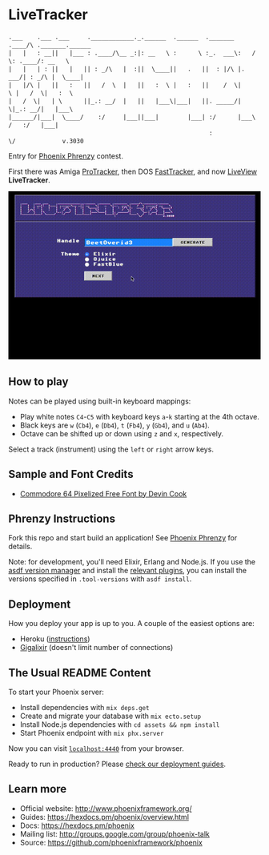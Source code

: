 # LiveTracker

```
.___    .___ .___     .____________._.______  .______  ._______ .____/\ ._______.______
|   |   : __||   |___ : .____/\__ _:|: __   \ :      \ :_.  ___\:   /  \: .____/: __   \
|   |   | : ||   |   || : _/\   |  :||  \____||   .   ||  : |/\ |.  ___/| : _/\ |  \____|
|   |/\ |   ||   :   ||   /  \  |   ||   :  \ |   :   ||    /  \|     \ |   /  \|   :  \
|   /  \|   | \      ||_.: __/  |   ||   |___\|___|   ||. _____/|      \|_.: __/|   |___\
|______/|___|  \____/    :/     |___||___|        |___| :/      |___\  /   :/   |___|
                                                        :            \/             v.3030
```

Entry for [Phoenix Phrenzy](https://phoenixphrenzy.com) contest.

First there was Amiga [ProTracker](https://en.wikipedia.org/wiki/ProTracker),
then DOS [FastTracker](https://en.wikipedia.org/wiki/FastTracker_2),
and now [LiveView](https://github.com/phoenixframework/phoenix_live_view) **LiveTracker**.

![LiveTracker preview](assets/static/images/preview.gif "LiveTracker")

## How to play

Notes can be played using built-in keyboard mappings:

- Play white notes `C4`-`C5` with keyboard keys `a`-`k` starting at the 4th octave.
- Black keys are `w` (`Cb4`), `e` (`Db4`), `t` (`Fb4`), `y` (`Gb4`), and `u` (`Ab4`).
- Octave can be shifted up or down using `z` and `x`, respectively.

Select a track (instrument) using the `left` or `right` arrow keys.

## Sample and Font Credits

- [Commodore 64 Pixelized Free Font by Devin Cook](https://www.stockio.com/free-font/commodore-64-pixelized)

## Phrenzy Instructions

Fork this repo and start build an application! See [Phoenix Phrenzy](https://phoenixphrenzy.com) for details.

Note: for development, you'll need Elixir, Erlang and Node.js. If you use the [asdf version manager](https://github.com/asdf-vm/asdf) and install the [relevant plugins](https://asdf-vm.com/#/plugins-all?id=plugin-list), you can install the versions specified in `.tool-versions` with `asdf install`.

## Deployment

How you deploy your app is up to you. A couple of the easiest options are:

- Heroku ([instructions](https://hexdocs.pm/phoenix/heroku.html))
- [Gigalixir](https://gigalixir.com/) (doesn't limit number of connections)

## The Usual README Content

To start your Phoenix server:

- Install dependencies with `mix deps.get`
- Create and migrate your database with `mix ecto.setup`
- Install Node.js dependencies with `cd assets && npm install`
- Start Phoenix endpoint with `mix phx.server`

Now you can visit [`localhost:4440`](http://localhost:4440) from your browser.

Ready to run in production? Please [check our deployment guides](https://hexdocs.pm/phoenix/deployment.html).

## Learn more

- Official website: http://www.phoenixframework.org/
- Guides: https://hexdocs.pm/phoenix/overview.html
- Docs: https://hexdocs.pm/phoenix
- Mailing list: http://groups.google.com/group/phoenix-talk
- Source: https://github.com/phoenixframework/phoenix
